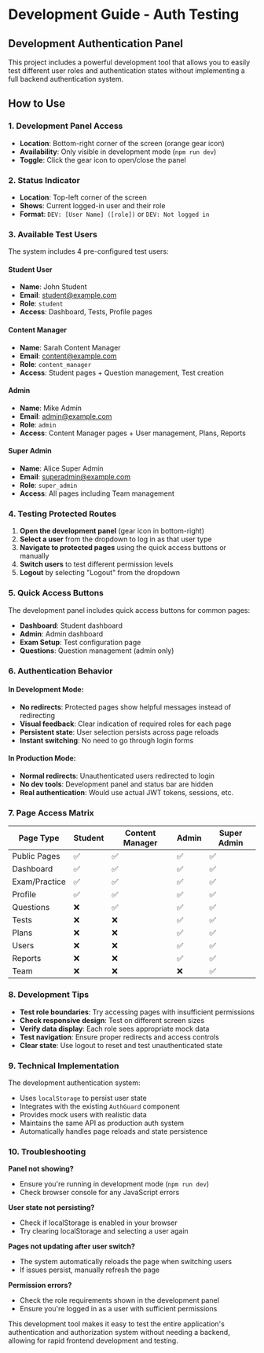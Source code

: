 # Development Guide - Auth Testing

## Development Authentication Panel

This project includes a powerful development tool that allows you to easily test different user roles and authentication states without implementing a full backend authentication system.

## How to Use

### 1. Development Panel Access
- **Location**: Bottom-right corner of the screen (orange gear icon)
- **Availability**: Only visible in development mode (`npm run dev`)
- **Toggle**: Click the gear icon to open/close the panel

### 2. Status Indicator
- **Location**: Top-left corner of the screen
- **Shows**: Current logged-in user and their role
- **Format**: `DEV: [User Name] ([role])` or `DEV: Not logged in`

### 3. Available Test Users

The system includes 4 pre-configured test users:

#### Student User
- **Name**: John Student
- **Email**: student@example.com
- **Role**: `student`
- **Access**: Dashboard, Tests, Profile pages

#### Content Manager
- **Name**: Sarah Content Manager  
- **Email**: content@example.com
- **Role**: `content_manager`
- **Access**: Student pages + Question management, Test creation

#### Admin
- **Name**: Mike Admin
- **Email**: admin@example.com
- **Role**: `admin`
- **Access**: Content Manager pages + User management, Plans, Reports

#### Super Admin
- **Name**: Alice Super Admin
- **Email**: superadmin@example.com
- **Role**: `super_admin`
- **Access**: All pages including Team management

### 4. Testing Protected Routes

1. **Open the development panel** (gear icon in bottom-right)
2. **Select a user** from the dropdown to log in as that user type
3. **Navigate to protected pages** using the quick access buttons or manually
4. **Switch users** to test different permission levels
5. **Logout** by selecting "Logout" from the dropdown

### 5. Quick Access Buttons

The development panel includes quick access buttons for common pages:
- **Dashboard**: Student dashboard
- **Admin**: Admin dashboard  
- **Exam Setup**: Test configuration page
- **Questions**: Question management (admin only)

### 6. Authentication Behavior

#### In Development Mode:
- **No redirects**: Protected pages show helpful messages instead of redirecting
- **Visual feedback**: Clear indication of required roles for each page
- **Persistent state**: User selection persists across page reloads
- **Instant switching**: No need to go through login forms

#### In Production Mode:
- **Normal redirects**: Unauthenticated users redirected to login
- **No dev tools**: Development panel and status bar are hidden
- **Real authentication**: Would use actual JWT tokens, sessions, etc.

### 7. Page Access Matrix

| Page Type | Student | Content Manager | Admin | Super Admin |
|-----------|---------|----------------|-------|-------------|
| Public Pages | ✅ | ✅ | ✅ | ✅ |
| Dashboard | ✅ | ✅ | ✅ | ✅ |
| Exam/Practice | ✅ | ✅ | ✅ | ✅ |
| Profile | ✅ | ✅ | ✅ | ✅ |
| Questions | ❌ | ✅ | ✅ | ✅ |
| Tests | ❌ | ❌ | ✅ | ✅ |
| Plans | ❌ | ❌ | ✅ | ✅ |
| Users | ❌ | ❌ | ✅ | ✅ |
| Reports | ❌ | ❌ | ✅ | ✅ |
| Team | ❌ | ❌ | ❌ | ✅ |

### 8. Development Tips

- **Test role boundaries**: Try accessing pages with insufficient permissions
- **Check responsive design**: Test on different screen sizes
- **Verify data display**: Each role sees appropriate mock data
- **Test navigation**: Ensure proper redirects and access controls
- **Clear state**: Use logout to reset and test unauthenticated state

### 9. Technical Implementation

The development authentication system:
- Uses `localStorage` to persist user state
- Integrates with the existing `AuthGuard` component
- Provides mock users with realistic data
- Maintains the same API as production auth system
- Automatically handles page reloads and state persistence

### 10. Troubleshooting

**Panel not showing?**
- Ensure you're running in development mode (`npm run dev`)
- Check browser console for any JavaScript errors

**User state not persisting?**
- Check if localStorage is enabled in your browser
- Try clearing localStorage and selecting a user again

**Pages not updating after user switch?**
- The system automatically reloads the page when switching users
- If issues persist, manually refresh the page

**Permission errors?**
- Check the role requirements shown in the development panel
- Ensure you're logged in as a user with sufficient permissions

This development tool makes it easy to test the entire application's authentication and authorization system without needing a backend, allowing for rapid frontend development and testing.